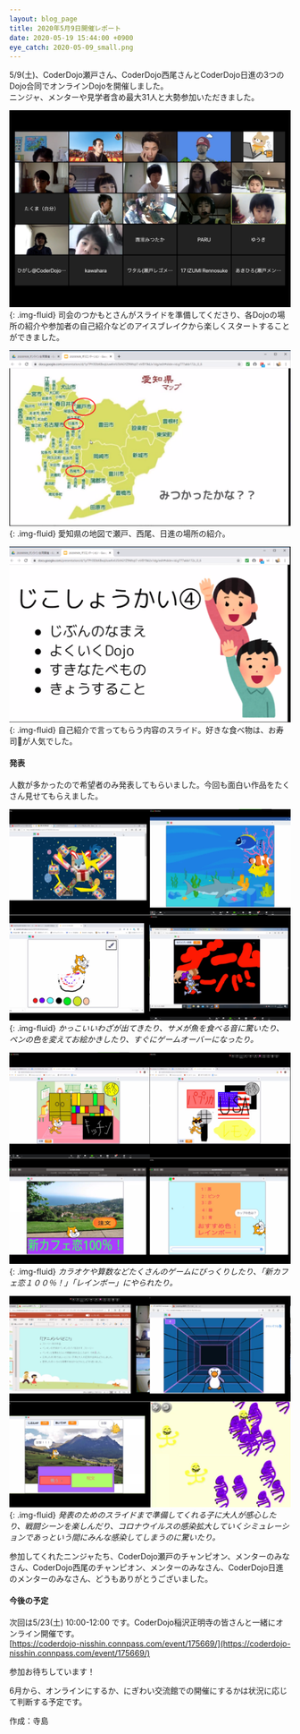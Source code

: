 ```yaml
---
layout: blog_page
title: 2020年5月9日開催レポート
date: 2020-05-19 15:44:00 +0900
eye_catch: 2020-05-09_small.png
---
```


5/9(土)、CoderDojo瀬戸さん、CoderDojo西尾さんとCoderDojo日進の3つのDojo合同でオンラインDojoを開催しました。<br/>
ニンジャ、メンターや見学者含め最大31人と大勢参加いただきました。

![オンラインの参加者](/assets/img/2020-05-09_0-1.jpg){: .img-fluid}
司会のつかもとさんがスライドを準備してくださり、各Dojoの場所の紹介や参加者の自己紹介などのアイスブレイクから楽しくスタートすることができました。

![3つのCoderDojoの地図](/assets/img/2020-05-09_0-2.png){: .img-fluid}
愛知県の地図で瀬戸、西尾、日進の場所の紹介。

![自己紹介](/assets/img/2020-05-09_0-3.png){: .img-fluid}
自己紹介で言ってもらう内容のスライド。好きな食べ物は、お寿司:sushi:が人気でした。


#### 発表

人数が多かったので希望者のみ発表してもらいました。今回も面白い作品をたくさん見せてもらえました。


![発表の画面](/assets/img/2020-05-09_1.jpg){: .img-fluid}
*かっこいいわざが出てきたり、サメが魚を食べる音に驚いたり、ペンの色を変えてお絵かきしたり、すぐにゲームオーバーになったり。*

![発表の画面](/assets/img/2020-05-09_2.jpg){: .img-fluid}
*カラオケや算数などたくさんのゲームにびっくりしたり、「新カフェ恋１００％！」「レインボー」にやられたり。*

![発表の画面](/assets/img/2020-05-09_3.jpg){: .img-fluid}
*発表のためのスライドまで準備してくれる子に大人が感心したり、戦闘シーンを楽しんだり、コロナウイルスの感染拡大していくシミュレーションであっという間にみんな感染してしまうのに驚いたり。*


参加してくれたニンジャたち、CoderDojo瀬戸のチャンピオン、メンターのみなさん、CoderDojo西尾のチャンピオン、メンターのみなさん、CoderDojo日進のメンターのみなさん、どうもありがとうございました。


#### 今後の予定

次回は5/23(土) 10:00-12:00 です。CoderDojo稲沢正明寺の皆さんと一緒にオンライン開催です。<br />
[https://coderdojo-nisshin.connpass.com/event/175669/](https://coderdojo-nisshin.connpass.com/event/175669/)

参加お待ちしています！

6月から、オンラインにするか、にぎわい交流館での開催にするかは状況に応じて判断する予定です。


作成：寺島
